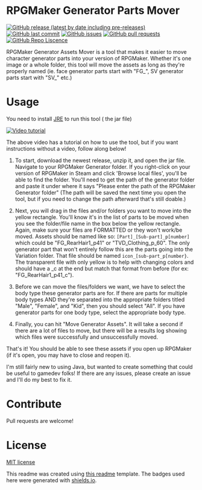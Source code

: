 
# RPGMaker Generator Parts Mover

[![GitHub release (latest by date including pre-releases)](https://img.shields.io/github/v/release/gensuta/RPGMaker_Generator_Parts_Mover?include_prereleases)](https://img.shields.io/github/v/release/gensuta/RPGMaker_Generator_Parts_Mover?include_prereleases)
[![GitHub last commit](https://img.shields.io/github/last-commit/gensuta/RPGMaker_Generator_Parts_Mover)](https://img.shields.io/github/last-commit/gensuta/RPGMaker_Generator_Parts_Mover)
[![GitHub issues](https://img.shields.io/github/issues-raw/gensuta/RPGMaker_Generator_Parts_Mover)](https://img.shields.io/github/issues-raw/gensuta/RPGMaker_Generator_Parts_Mover)
[![GitHub pull requests](https://img.shields.io/github/issues-pr/gensuta/RPGMaker_Generator_Parts_Mover)](https://img.shields.io/github/issues-pr/gensuta/RPGMaker_Generator_Parts_Mover)
[![GitHub Repo Liscence](https://img.shields.io/github/license/gensuta/RPGMaker_Generator_Parts_Mover)](https://img.shields.io/github/license/gensuta/RPGMaker_Generator_Parts_Mover)

RPGMaker Generator Assets Mover is a tool that makes it easier to move character generator parts into your version of RPGMaker.
Whether it's one image or a whole folder, this tool will move the assets as long as they're properly named (ie. face generator parts start with "FG_", SV generator parts start with "SV_" etc.)


# Usage
You need to install [JRE](https://www.java.com/en/download/windows_manual.jsp) to run this tool ( the jar file)

[![Video tutorial](https://img.youtube.com/vi/39pah-Oh15Y/hqdefault.jpg)](https://www.youtube.com/embed/39pah-Oh15Y)

The above video has a tutorial on how to use the tool, but if you want instructions without a video, follow along below!



1. To start, download the newest release, unzip it, and open the jar file. Navigate to your RPGMaker Generator folder. If you right-click on your version of RPGMaker in Steam and click 'Browse local files', you'll be able to find the folder. You'll need to get the path of the generator folder and paste it under where it says "Please enter the path of the RPGMaker Generator folder"
(The path will be saved the next time you open the tool, but if you need to change the path afterward that's still doable.)

2. Next, you will drag in the files and/or folders you want to move into the yellow rectangle. You'll know it's in the list of parts to be moved when you see the folder/file name in the box below the yellow rectangle. Again, make sure your files are FORMATTED or they won't work/be moved. Assets should be named like so: `[Part]_[Sub-part]_p[number]` which could be "FG_RearHair1_p41" or "TVD_Clothing_p_60". The only generator part that won't entirely follow this are the parts going into the Variation folder. That file should be named `icon_[sub-part_p[number}`. The transparent file with only yellow is to help with changing colors and should have a _c at the end but match that format from before (for ex: "FG_RearHair1_p41_c").

3. Before we can move the files/folders we want, we have to select the body type these generator parts are for. If there are parts for multiple body types AND they're separated into the appropriate folders titled "Male", "Female", and "Kid", then you should select "All". If you have generator parts for one body type, select the appropriate body type.

4. Finally, you can hit "Move Generator Assets". It will take a second if there are a lot of files to move, but there will be a results log showing which files were successfully and unsuccessfully moved.

That's it! You should be able to see these assets if you open up RPGMaker (if it's open, you may have to close and reopen it).

I'm still fairly new to using Java, but wanted to create something that could be useful to gamedev folks!
If there are any issues, please create an issue and I'll do my best to fix it.


# Contribute
Pull requests are welcome! 


# License
[MIT license](./LICENSE)

This readme was created using [this readme](https://makeread.me/generator/pottekkat-awesome-readme) template.
The badges used here were generated with [shields.io](https://shields.io/).

